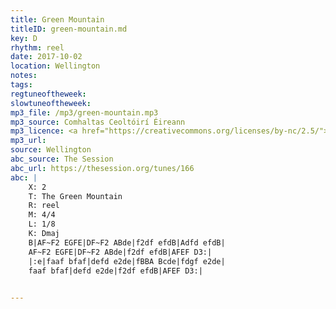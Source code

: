 ```yaml
---
title: Green Mountain
titleID: green-mountain.md
key: D
rhythm: reel
date: 2017-10-02
location: Wellington 
notes:
tags: 
regtuneoftheweek:
slowtuneoftheweek:
mp3_file: /mp3/green-mountain.mp3
mp3_source: Comhaltas Ceoltóirí Éireann
mp3_licence: <a href="https://creativecommons.org/licenses/by-nc/2.5/">CC-BY-NC-2.5</a>
mp3_url: 
source: Wellington
abc_source: The Session
abc_url: https://thesession.org/tunes/166
abc: |
    X: 2
    T: The Green Mountain
    R: reel
    M: 4/4
    L: 1/8
    K: Dmaj
    B|AF~F2 EGFE|DF~F2 ABde|f2df efdB|Adfd efdB|
    AF~F2 EGFE|DF~F2 ABde|f2df efdB|AFEF D3:|
    |:e|faaf bfaf|defd e2de|fBBA Bcde|fdgf e2de|
    faaf bfaf|defd e2de|f2df efdB|AFEF D3:|
    

---
```

